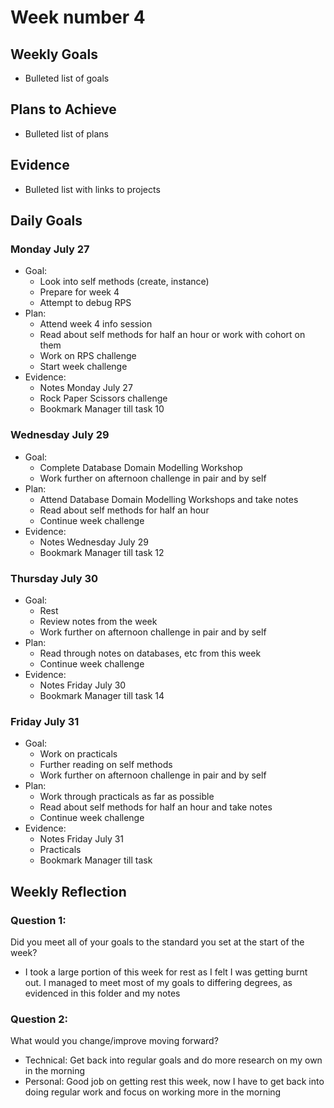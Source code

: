 # Week number 4 #
## Weekly Goals ##
* Bulleted list of goals
## Plans to Achieve ##
* Bulleted list of plans
## Evidence ##
* Bulleted list with links to projects
## Daily Goals ##
### Monday July 27 ###
* Goal:
  * Look into self methods (create, instance)
  * Prepare for week 4
  * Attempt to debug RPS
* Plan:
  * Attend week 4 info session
  * Read about self methods for half an hour or work with cohort on them
  * Work on RPS challenge
  * Start week challenge
* Evidence:
  * Notes Monday July 27
  * Rock Paper Scissors challenge
  * Bookmark Manager till task 10
### Wednesday July 29 ###
* Goal:
  * Complete Database Domain Modelling Workshop
  * Work further on afternoon challenge in pair and by self
* Plan:
  * Attend Database Domain Modelling Workshops and take notes
  * Read about self methods for half an hour
  * Continue week challenge
* Evidence:
  * Notes Wednesday July 29
  * Bookmark Manager till task 12
### Thursday July 30 ###
* Goal:
  * Rest
  * Review notes from the week
  * Work further on afternoon challenge in pair and by self
* Plan:
  * Read through notes on databases, etc from this week
  * Continue week challenge
* Evidence:
  * Notes Friday July 30
  * Bookmark Manager till task 14
### Friday July 31 ###
* Goal:
  * Work on practicals
  * Further reading on self methods
  * Work further on afternoon challenge in pair and by self
* Plan:
  * Work through practicals as far as possible
  * Read about self methods for half an hour and take notes
  * Continue week challenge
* Evidence:
  * Notes Friday July 31
  * Practicals
  * Bookmark Manager till task
## Weekly Reflection ##
### Question 1: ###
Did you meet all of your goals to the standard you set at the start of the week?
* I took a large portion of this week for rest as I felt I was getting burnt out. I managed to meet most of my goals to differing degrees, as evidenced in this folder and my notes
### Question 2: ###
What would you change/improve moving forward?
* Technical: Get back into regular goals and do more research on my own in the morning
* Personal: Good job on getting rest this week, now I have to get back into doing regular work and focus on working more in the morning
